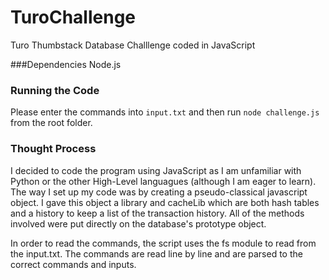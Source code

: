 # TuroChallenge
Turo Thumbstack Database Challlenge coded in JavaScript

###Dependencies
Node.js

### Running the Code 

Please enter the commands into `input.txt` and then run `node challenge.js` from the root folder.  

### Thought Process

I decided to code the program using JavaScript as I am unfamiliar with Python or the other High-Level languagues (although I am eager to learn). The way I set up my code was by creating a pseudo-classical javascript object. I gave this object a library and cacheLib which are both hash tables and a history to keep a list of the transaction history. All of the methods involved were put directly on the database's prototype object. 

In order to read the commands, the script uses the fs module to read from the input.txt. The commands are read line by line and are parsed to the correct commands and inputs. 
